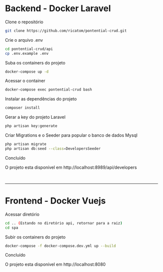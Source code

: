 # Backend - Docker Laravel


Clone o repositório
```sh
git clone https://github.com/ricatom/pontential-crud.git
```

Crie o arquivo .env
```sh
cd pontential-crud/api
cp .env.example .env
```

Suba os containers do projeto
```sh
docker-compose up -d
```

Acessar o container
```sh
docker-compose exec pontential-crud bash
```

Instalar as dependências do projeto
```sh
composer install
```

Gerar a key do projeto Laravel
```sh
php artisan key:generate
```

Criar Migrations e o Seeder para popular o banco de dados Mysql
```sh
php artisan migrate
php artisan db:seed --class=DevelopersSeeder
```

Concluído

O projeto esta disponível em http://localhost:8989/api/developers

<br><hr>

# Frontend - Docker Vuejs


Acessar diretório
```sh
cd .. (Estando no diretório api, retornar para a raiz)
cd spa
```

Subir os containers do projeto
```sh
docker-compose -f docker-compose.dev.yml up --build
```

Concluído

O projeto esta disponível em http://localhost:8080

